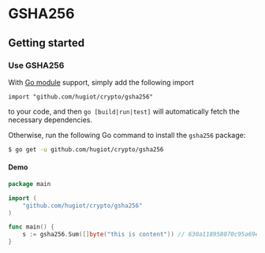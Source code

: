 # GSHA256

## Getting started

### Use GSHA256

With [Go module](https://github.com/golang/go/wiki/Modules) support, simply add the following import

```
import "github.com/hugiot/crypto/gsha256"
```

to your code, and then `go [build|run|test]` will automatically fetch the necessary dependencies.

Otherwise, run the following Go command to install the `gsha256` package:

```sh
$ go get -u github.com/hugiot/crypto/gsha256
```

#### Demo

```go
package main

import (
	"github.com/hugiot/crypto/gsha256"
)

func main() {
	s := gsha256.Sum([]byte("this is content")) // 630a118958070c95a69efbcfb8a212a84167173a3bf6e8a334b0d45504b00bf5
}
```



